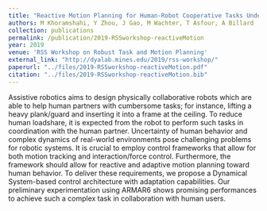 ```yaml
---
title: "Reactive Motion Planning for Human-Robot Cooperative Tasks Under Uncertainties"
authors: M Khoramshahi, Y Zhou, J Gao, M Wachter, T Asfour, A Billard
collection: publications
permalink: /publication/2019-RSSworkshop-reactiveMotion
year: 2019
venue: 'RSS Workshop on Robust Task and Motion Planning'
external_link: "http://dyalab.mines.edu/2019/rss-workshop/"
paperurl: "../files/2019-RSSworkshop-reactiveMotion.pdf"
citation: "../files/2019-RSSworkshop-reactiveMotion.bib"
---
```


Assistive robotics aims to design physically collaborative robots which are able to help human partners with cumbersome tasks; for instance, lifting a heavy plank/guard and inserting it into a frame at the ceiling. To reduce human loadshare, it is expected from the robot to perform such tasks in coordination with the human partner. Uncertainty of human behavior and complex dynamics of real-world environments pose challenging problems for robotic systems. It is crucial to employ control frameworks that allow for both motion tracking and interaction/force control. Furthermore, the framework should allow for reactive and adaptive motion planning toward human behavior. To deliver these requirements, we propose a Dynamical System-based control architecture with adaptation capabilities. Our preliminary experimentation using ARMAR6 shows promising performances to achieve such a complex task in collaboration with human users.




